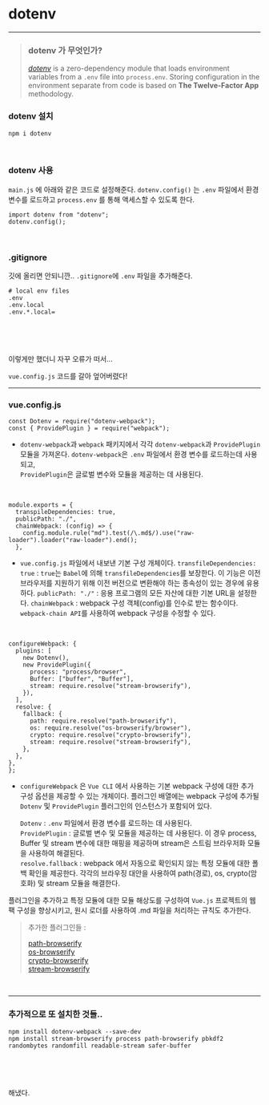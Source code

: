 # dotenv

---

> ### dotenv 가 무엇인가?
>
> [_dotenv_](https://www.npmjs.com/package/dotenv) is a zero-dependency module that loads environment variables from a `.env` file into `process.env`. Storing configuration in the environment separate from code is based on **The Twelve-Factor App** methodology.

### dotenv 설치

```
npm i dotenv
```

&nbsp;

### dotenv 사용

`main.js` 에 아래와 같은 코드로 설정해준다.
`dotenv.config()` 는 `.env` 파일에서 환경 변수를 로드하고 `process.env` 를 통해 액세스할 수 있도록 한다.

```
import dotenv from "dotenv";
dotenv.config();
```

&nbsp;

### .gitignore

깃에 올리면 안되니깐.. `.gitignore`에 `.env` 파일을 추가해준다.

```
# local env files
.env
.env.local
.env.*.local=
```

&nbsp;

&nbsp;

이렇게만 했더니 자꾸 오류가 떠서...

`vue.config.js` 코드를 갈아 엎어버렸다!

---

### vue.config.js

```
const Dotenv = require("dotenv-webpack");
const { ProvidePlugin } = require("webpack");
```

- `dotenv-webpack`과 `webpack` 패키지에서 각각 `dotenv-webpack`과 `ProvidePlugin` 모듈을 가져온다.
  `dotenv-webpack`은 `.env` 파일에서 환경 변수를 로드하는데 사용되고,  
  `ProvidePlugin`은 글로벌 변수와 모듈을 제공하는 데 사용된다.

&nbsp;

```
module.exports = {
  transpileDependencies: true,
  publicPath: "./",
  chainWebpack: (config) => {
    config.module.rule("md").test(/\.md$/).use("raw-loader").loader("raw-loader").end();
  },
```

- `vue.config.js` 파일에서 내보낸 기본 구성 개체이다.
  `transfileDependencies: true` : `true`는 `Babel`에 의해 `transfileDependencies`를 보장한다. 이 기능은 이전 브라우저를 지원하기 위해 이전 버전으로 변환해야 하는 종속성이 있는 경우에 유용하다.
  `publicPath: "./"` : 응용 프로그램의 모든 자산에 대한 기본 URL을 설정한다.
  `chainWebpack` : webpack 구성 객체(config)를 인수로 받는 함수이다. `webpack-chain API`를 사용하여 webpack 구성을 수정할 수 있다.

  &nbsp;

```
configureWebpack: {
  plugins: [
    new Dotenv(),
    new ProvidePlugin({
      process: "process/browser",
      Buffer: ["buffer", "Buffer"],
      stream: require.resolve("stream-browserify"),
    }),
  ],
  resolve: {
    fallback: {
      path: require.resolve("path-browserify"),
      os: require.resolve("os-browserify/browser"),
      crypto: require.resolve("crypto-browserify"),
      stream: require.resolve("stream-browserify"),
    },
  },
},
};
```

- `configureWebpack` 은 `Vue CLI` 에서 사용하는 기본 webpack 구성에 대한 추가 구성 옵션을 제공할 수 있는 개체이다. 플러그인 배열에는 webpack 구성에 추가될 `Dotenv` 및 `ProvidePlugin` 플러그인의 인스턴스가 포함되어 있다.

  `Dotenv` : `.env` 파일에서 환경 변수를 로드하는 데 사용된다.  
   `ProvidePlugin` : 글로벌 변수 및 모듈을 제공하는 데 사용된다. 이 경우 process, Buffer 및 stream 변수에 대한 매핑을 제공하며 stream은 스트림 브라우저화 모듈을 사용하여 해결된다.  
   `resolve.fallback` : webpack 에서 자동으로 확인되지 않는 특정 모듈에 대한 폴백 확인을 제공한다. 각각의 브라우징 대안을 사용하여 path(경로), os, crypto(암호화) 및 stream 모듈을 해결한다.

플러그인을 추가하고 특정 모듈에 대한 모듈 해상도를 구성하여 `Vue.js` 프로젝트의 웹 팩 구성을 향상시키고, 원시 로더를 사용하여 .md 파일을 처리하는 규칙도 추가한다.

> 추가한 플러그인들 :
>
> [path-browserify](https://www.npmjs.com/package/path-browserify)  
> [os-browserify](https://www.npmjs.com/package/os-browserify)  
> [crypto-browserify](https://www.npmjs.com/package/crypto-browserify)  
> [stream-browserify](https://www.npmjs.com/package/stream-browserify)

&nbsp;

---

### 추가적으로 또 설치한 것들..

```
npm install dotenv-webpack --save-dev
npm install stream-browserify process path-browserify pbkdf2 randombytes randomfill readable-stream safer-buffer
```

&nbsp;

&nbsp;

해냈다.
